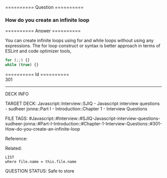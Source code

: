 ========== Question ==========  

### How do you create an infinite loop  

========== Answer ==========  

You can create infinite loops using for and while loops without using any expressions. The for loop construct or syntax is better approach in terms of ESLint and code optimizer tools,

```javascript
for (;;) {}
while (true) {}
```

========== Id ==========  
301

---

DECK INFO

TARGET DECK: Javascript::Interview::SJIQ - Javascript interview questions - sudheer jonna::Part I - Introduction::Chapter 1 - Interview Questions

FILE TAGS: #Javascript::#Interview::#SJIQ-Javascript-interview-questions-sudheer-jonna::#Part-I-Introduction::#Chapter-1-Interview-Questions::#301-How-do-you-create-an-infinite-loop

Reference:

Related:

```dataview
LIST
where file.name = this.file.name
```

QUESTION STATUS: Safe to store
